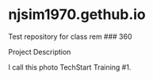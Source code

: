 # njsim1970.gethub.io
Test repository for class
rem ### 360

<script src='//vizor.io/static/scripts/vizor-360-embed.js' data-vizorurl='//vizor.io/embed/njsim1970/nathan-s-test-360-project'></script>

Project Description

I call this photo TechStart Training #1.
